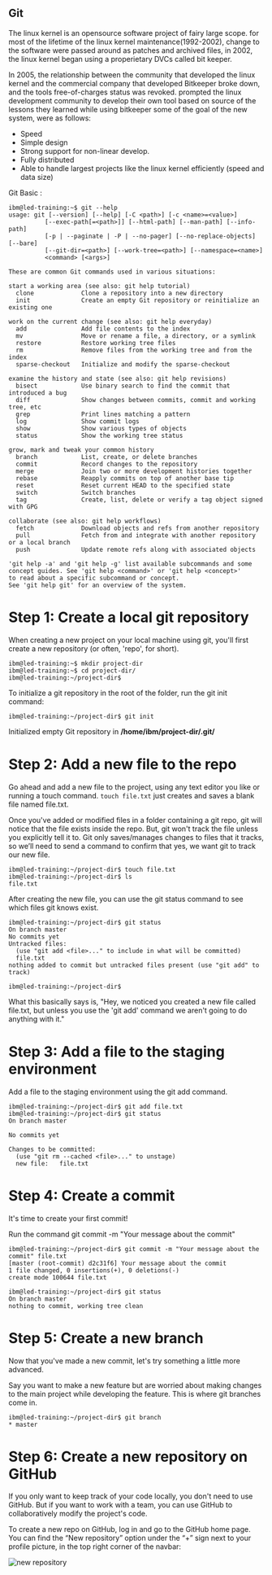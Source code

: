 ## Git 

The linux kernel is an opensource software project of fairy large scope. for most of the lifetime of the linux kernel maintenance(1992-2002), change to the software were passed around as patches and archived files, in 2002, the linux kernel began using a properietary DVCs called bit keeper.

In 2005, the relationship between the community that developed the linux kernel and the commercial company that developed Bitkeeper broke down, and the tools free-of-charges status was revoked. prompted the linux development community to develop their own tool based on source of the lessons they learned while using bitkeeper some of the goal of the new system, were as follows: 

  * Speed 
  * Simple design 
  * Strong support for non-linear develop. 
  * Fully distributed
  * Able to handle largest projects like the linux kernel efficiently (speed and data size)

Git Basic : 

    ibm@led-training:~$ git --help
    usage: git [--version] [--help] [-C <path>] [-c <name>=<value>]
              [--exec-path[=<path>]] [--html-path] [--man-path] [--info-path]
              [-p | --paginate | -P | --no-pager] [--no-replace-objects] [--bare]
              [--git-dir=<path>] [--work-tree=<path>] [--namespace=<name>]
              <command> [<args>]
    
    These are common Git commands used in various situations:

    start a working area (see also: git help tutorial)
      clone             Clone a repository into a new directory
      init              Create an empty Git repository or reinitialize an existing one

    work on the current change (see also: git help everyday)
      add               Add file contents to the index
      mv                Move or rename a file, a directory, or a symlink
      restore           Restore working tree files
      rm                Remove files from the working tree and from the index
      sparse-checkout   Initialize and modify the sparse-checkout

    examine the history and state (see also: git help revisions)
      bisect            Use binary search to find the commit that introduced a bug
      diff              Show changes between commits, commit and working tree, etc
      grep              Print lines matching a pattern
      log               Show commit logs
      show              Show various types of objects
      status            Show the working tree status

    grow, mark and tweak your common history
      branch            List, create, or delete branches
      commit            Record changes to the repository
      merge             Join two or more development histories together
      rebase            Reapply commits on top of another base tip
      reset             Reset current HEAD to the specified state
      switch            Switch branches
      tag               Create, list, delete or verify a tag object signed with GPG

    collaborate (see also: git help workflows)
      fetch             Download objects and refs from another repository
      pull              Fetch from and integrate with another repository or a local branch
      push              Update remote refs along with associated objects

    'git help -a' and 'git help -g' list available subcommands and some
    concept guides. See 'git help <command>' or 'git help <concept>'
    to read about a specific subcommand or concept.
    See 'git help git' for an overview of the system.


# Step 1: Create a local git repository 

When creating a new project on your local machine using git, you'll first create a new repository (or often, 'repo', for short). 

    ibm@led-training:~$ mkdir project-dir 
    ibm@led-training:~$ cd project-dir/
    ibm@led-training:~/project-dir$ 
To initialize a git repository in the root of the folder, run the git init command: 

    ibm@led-training:~/project-dir$ git init
Initialized empty Git repository in **/home/ibm/project-dir/.git/**

# Step 2: Add a new file to the repo
Go ahead and add a new file to the project, using any text editor you like or running a touch command. `touch file.txt` just creates and saves a blank file named file.txt. 

Once you've added or modified files in a folder containing a git repo, git will notice that  the file exists inside the repo. But, git won't track the file unless you explicitly tell it to. Git only saves/manages changes to files that it tracks, so we’ll need to send a command to confirm that yes, we want git to track our new file.

    ibm@led-training:~/project-dir$ touch file.txt
    ibm@led-training:~/project-dir$ ls
    file.txt

After creating the new file, you can use the git status command to see which files git knows exist.

    ibm@led-training:~/project-dir$ git status
    On branch master
    No commits yet
    Untracked files:
      (use "git add <file>..." to include in what will be committed)
      file.txt
    nothing added to commit but untracked files present (use "git add" to track)
    
    ibm@led-training:~/project-dir$  

What this basically says is, "Hey, we noticed you created a new file called file.txt, but unless you use the 'git add' command we aren't going to do anything with it."

# Step 3: Add a file to the staging environment
Add a file to the staging environment using the git add command. 

    ibm@led-training:~/project-dir$ git add file.txt 
    ibm@led-training:~/project-dir$ git status 
    On branch master

    No commits yet

    Changes to be committed:
      (use "git rm --cached <file>..." to unstage)
      new file:   file.txt

# Step 4: Create a commit
It's time to create your first commit!

Run the command git commit -m "Your message about the commit"

    ibm@led-training:~/project-dir$ git commit -m "Your message about the commit" file.txt 
    [master (root-commit) d2c31f6] Your message about the commit
    1 file changed, 0 insertions(+), 0 deletions(-)
    create mode 100644 file.txt
    
    ibm@led-training:~/project-dir$ git status
    On branch master
    nothing to commit, working tree clean

# Step 5: Create a new branch
Now that you've made a new commit, let's try something a little more advanced.

Say you want to make a new feature but are worried about making changes to the main project while developing the feature. This is where git branches come in. 

    ibm@led-training:~/project-dir$ git branch
    * master

# Step 6: Create a new repository on GitHub
If you only want to keep track of your code locally, you don't need to use GitHub. But if you want to work with a team, you can use GitHub to collaboratively modify the project's code.

To create a new repo on GitHub, log in and go to the GitHub home page. You can find the “New repository” option under the “+” sign next to your profile picture, in the top right corner of the navbar:

![new repository](https://github.com/gitops97123/gitOps/blob/main/DeepinScreenshot_select-area_20211012002526.png?raw=true)


